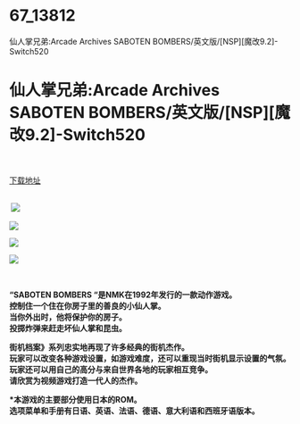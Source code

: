 # 67_13812
仙人掌兄弟:Arcade Archives SABOTEN BOMBERS/英文版/[NSP][魔改9.2]-Switch520
# 仙人掌兄弟:Arcade Archives SABOTEN BOMBERS/英文版/[NSP][魔改9.2]-Switch520
 <br/></br>
[下载地址](https://www.switch520.cc/article/13812 "下载地址")
<br/></br>

<p><strong>&nbsp;<img src="https://www.switch520.cc/muke_img/upload_art_editor_20210515-1_8104bf13d8474f7f5b513e936cb72e9a.jpg"> </strong></p>
<p><strong><img src="https://www.switch520.cc/muke_img/upload_art_editor_20210515-1_18432e283c03b26ad72a60edd97fb40d.jpg"></strong></p>
<p><strong><img src="https://www.switch520.cc/muke_img/upload_art_editor_20210515-1_fd6250b7b52037006827a7709ff89398.jpg"></strong></p>
<p><strong><img src="https://www.switch520.cc/muke_img/upload_art_editor_20210515-1_dea5e7d0cb59b0ae3cda1bade07c978f.jpg"></strong></p>
<p><strong>&nbsp;</strong></p>
<p><strong>“SABOTEN BOMBERS “是NMK在1992年发行的一款动作游戏。</strong><br>
<strong>控制住一个住在你房子里的善良的小仙人掌。</strong><br>
<strong>当你外出时，他将保护你的房子。</strong><br>
<strong>投掷炸弹来赶走坏仙人掌和昆虫。</strong></p>
<p><strong>街机档案》系列忠实地再现了许多经典的街机杰作。</strong><br>
<strong>玩家可以改变各种游戏设置，如游戏难度，还可以重现当时街机显示设置的气氛。玩家还可以用自己的高分与来自世界各地的玩家相互竞争。</strong><br>
<strong>请欣赏为视频游戏打造一代人的杰作。</strong></p>
<p><strong>*本游戏的主要部分使用日本的ROM。</strong><br>
<strong>选项菜单和手册有日语、英语、法语、德语、意大利语和西班牙语版本。</strong></p>
